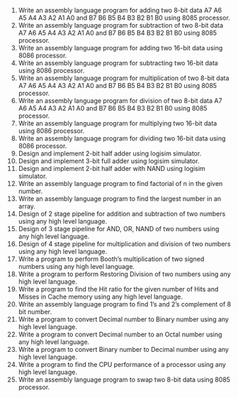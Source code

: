 1. Write an assembly language program for adding two 8-bit data A7 A6 A5 A4 A3 A2 A1 A0 and B7 B6 B5 B4 B3 B2 B1 B0 using 8085 processor.
2. Write an assembly language program for subtraction of two 8-bit data A7 A6 A5 A4 A3 A2 A1 A0 and B7 B6 B5 B4 B3 B2 B1 B0 using 8085 processor.
3. Write an assembly language program for adding two 16-bit data using 8086 processor.
4. Write an assembly language program for subtracting two 16-bit data using 8086 processor.
5. Write an assembly language program for multiplication of two 8-bit data A7 A6 A5 A4 A3 A2 A1 A0 and B7 B6 B5 B4 B3 B2 B1 B0 using 8085 processor.
6. Write an assembly language program for division of two 8-bit data A7 A6 A5 A4 A3 A2 A1 A0 and B7 B6 B5 B4 B3 B2 B1 B0 using 8085 processor.
7. Write an assembly language program for multiplying two 16-bit data using 8086 processor.
8. Write an assembly language program for dividing two 16-bit data using 8086 processor.
9. Design and implement 2-bit half adder using logisim simulator.
10. Design and implement 3-bit full adder using logisim simulator.
11. Design and implement 2-bit half adder with NAND using logisim simulator.
12. Write an assembly language program to find factorial of n in the given number.
13. Write an assembly language program to find the largest number in an array.
14. Design of 2 stage pipeline for addition and subtraction of two numbers using any high level language.
15. Design of 3 stage pipeline for AND, OR, NAND of two numbers using any high level language.
16. Design of 4 stage pipeline for multiplication and division of two numbers using any high level language.
17. Write a program to perform Booth’s multiplication of two signed numbers using any high level language.
18. Write a program to perform Restoring Division of two numbers using any high level language.
19. Write a program to find the Hit ratio for the given number of Hits and Misses in Cache memory using any high level language.
20. Write an assembly language program to find 1’s and 2’s complement of 8 bit number.
21. Write a program to convert Decimal number to Binary number using any high level language.
22. Write a program to convert Decimal number to an Octal number using any high level language.
23. Write a program to convert Binary number to Decimal number using any high level language.
24. Write a program to find the CPU performance of a processor using any high level language.
25. Write an assembly language program to swap two 8-bit data using 8085 processor.
